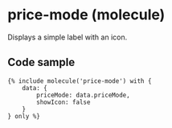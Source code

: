 # price-mode (molecule)

Displays a simple label with an icon.

## Code sample

```
{% include molecule('price-mode') with {
    data: {
        priceMode: data.priceMode,
        showIcon: false
    }
} only %}
```
